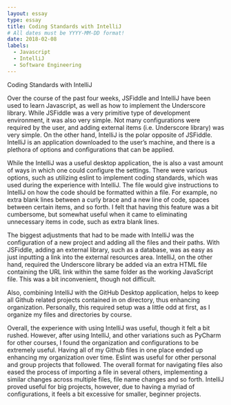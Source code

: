 ```yaml
---
layout: essay
type: essay
title: Coding Standards with IntelliJ
# All dates must be YYYY-MM-DD format!
date: 2018-02-08
labels:
  - Javascript
  - IntelliJ
  - Software Engineering
---
```


Coding Standards with IntelliJ

Over the course of the past four weeks, JSFiddle and IntelliJ have been used to learn Javascript, as well as how to implement the Underscore library. While JSFiddle was a very primitive type of development environment, it was also very simple. Not many configurations were required by the user, and adding external items (i.e. Underscore library) was very simple. On the other hand, IntelliJ is the polar opposite of JSFiddle. IntelliJ is an application downloaded to the user’s machine, and there is a plethora of options and configurations that can be applied. 

While the IntelliJ was a useful desktop application, the is also a vast amount of ways in which one could configure the settings. There were various options, such as utilizing eslint to implement coding standards, which was used during the experience with IntelliJ. The file would give instructions to IntelliJ on how the code should be formatted within a file. For example, no extra blank lines between a curly brace and a new line of code, spaces between certain items, and so forth. I felt that having this feature was a bit cumbersome, but somewhat useful when it came to eliminating unnecessary items in code, such as extra blank lines. 

The biggest adjustments that had to be made with IntelliJ was the configuration of a new project and adding all the files and their paths. With JSFiddle, adding an external library, such as a database, was as easy as just inputting a link into the external resources area. IntelliJ, on the other hand, required the Underscore library be added via an extra HTML file containing the URL link within the same folder as the working JavaScript file. This was a bit inconvenient, though not difficult. 

Also, combining IntelliJ with the GitHub Desktop application, helps to keep all Github related projects contained in on directory, thus enhancing organization. Personally, this required setup was a little odd at first, as I organize my files and directories by course.  

Overall, the experience with using IntelliJ was useful, though it felt a bit rushed. However, after using IntelliJ, and other variations such as PyCharm for other courses, I found the organization and configurations to be extremely useful. Having all of my Github files in one place ended up enhancing my organization over time. Eslint was useful for other personal and group projects that followed. The overall format for navigating files also eased the process of importing a file in several others, implementing a similar changes across multiple files, file name changes and so forth. IntelliJ proved useful for big projects, however, due to having a myriad of configurations, it feels a bit excessive for smaller, beginner projects.
